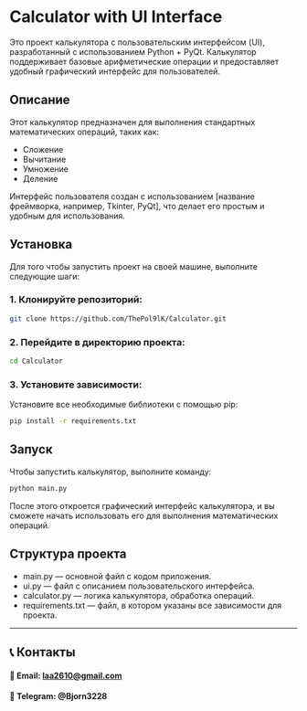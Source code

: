 # Calculator with UI Interface

Это проект калькулятора с пользовательским интерфейсом (UI), разработанный с использованием Python + PyQt.
Калькулятор поддерживает базовые арифметические операции и предоставляет удобный графический интерфейс для пользователей.

## Описание

Этот калькулятор предназначен для выполнения стандартных математических операций, таких как:

- Сложение
- Вычитание
- Умножение
- Деление

Интерфейс пользователя создан с использованием [название фреймворка, например, Tkinter, PyQt], что делает его простым и удобным для использования.

## Установка

Для того чтобы запустить проект на своей машине, выполните следующие шаги:

### 1. Клонируйте репозиторий:

```bash
git clone https://github.com/ThePol9lK/Calculator.git
```

### 2. Перейдите в директорию проекта:
```bash
cd Calculator
```

### 3. Установите зависимости:
Установите все необходимые библиотеки с помощью pip:

```bash
pip install -r requirements.txt
```

## Запуск
Чтобы запустить калькулятор, выполните команду:
```python
python main.py
```

После этого откроется графический интерфейс калькулятора, и вы сможете начать использовать его для выполнения математических операций.

## Структура проекта
* main.py — основной файл с кодом приложения.
* ui.py — файл с описанием пользовательского интерфейса.
* calculator.py — логика калькулятора, обработка операций.
* requirements.txt — файл, в котором указаны все зависимости для проекта.

---

## 📞 Контакты
#### 📧 Email: laa2610@gmail.com
#### 📌 Telegram: @Bjorn3228